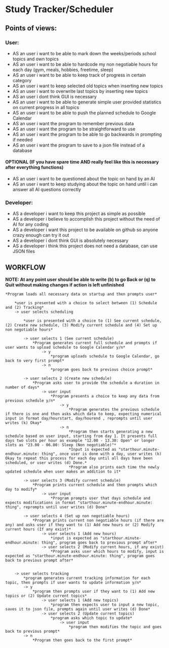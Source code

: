 # Study Tracker/Scheduler

## Points of views:
### User:
- AS an user i want to be able to mark down the weeks/periods school topics and own topics
- AS an user i want to be able to hardcode my non negotiable hours for each day (gym, meals, hobbies, freetime, sleep)
- AS an user i want to be able to keep track of progress in certain category
- AS an user i want to keep selected old topics when inserting new topics
- AS an user i want to overwrite last topics by inserting new topics
- AS an user i dont think GUI is necessary
- AS an user i want to be able to generate simple user provided statistics on current progress in all topics
- AS an user i want to be able to push the planned schedule to Google Calendar
- AS an user i want the program	to remember previous data
- AS an user i want the program to be straightforward to use
- AS an user i want the program to be able to go backwards in prompting if needed
- AS an user i want the program to save to a json file instead of a database


#### OPTIONAL (IF you have spare time AND really feel like this is necessary after everything functions)
- AS an user i want to be questioned about the topic on hand by an AI
- AS an user i want to keep studying about the topic on hand until i can answer all AI questions correctly

### Developer:
- AS a developer i want to keep this project as simple as possible
- AS a developer i believe to accomplish this project without the need of AI for any coding
- AS a developer i want this project to be available on github so anyone crazy enough can try it out
- AS a developer i dont think GUI is absolutely necessary
- AS a developer i think this project does not need a database, can use JSON files



## WORKFLOW

**NOTE: At any point user should be able to write (b) to go Back or (q) to Quit without making changes if action is left unfinished**
```
*Program loads all necessary data on startup and then prompts user*

    *user is presented with a choice to select between (1) Schedule and (2) Tracking*
    -> user selects scheduling

        *user is presented with a choice to (1) See current schedule, (2) Create new schedule, (3) Modify current schedule and (4) Set up non negotiable hours*

        -> user selects 1 (See current schedule)
            *Program generates current full schedule and prompts if user wants to upload schedule to Google Calendar y/n*
                -> y
                    *program uploads schedule to Google Calendar, go back to very first prompt*
                -> n
                    *program goes back to previous choice prompt*

        -> user selects 2 (Create new schedule)
            *Program asks user to provide the schedule a duration in number of days*
                -> user input
                    *Program presents a choice to keep any data from previous schedule y/n*
                        -> y
                            *Program generates the previous schedule if there is one and then asks which data to keep, expecting numerical input in format day/hourstart, day/hourend , reprompts until user writes (k) Okay*
                        -> n
                            *Program then starts generating a new schedule based on user input, starting from day 1. It presents full days two slots per hour as example "12.00 - 13.30: Open" or longer slots as "23.00 - 06.00: Sleep (Non negotiable)"*
                            *Input is expected as "starthour.minute-endhour.minute: thing", once user is done with a day, user writes (k) Okay to repeat this process for each day until all days have been scheduled, or user writes (d) Done.*
                            *Program also prints each time the newly updated schedule when user makes an addition to it*

        -> user selects 3 (Modify current schedule)
            *Program prints current schedule and then prompts which day to modify*
                -> user input
                    *Program prompts user that days schedule and expects modifications in format "starthour.minute-endhour.minute: thing", reprompts until user writes (d) Done*
        
        -> user selects 4 (Set up non negotiable hours)
            *Program prints current non negotiable hours (if there are any) and asks user if they want to (1) Add new hours or (2) Modify current hours (If any exist)*
                -> user selects 1 (Add new hours)
                    *input is expected as "starthour.minute-endhour.minute: thing", program goes back to previous prompt after*
                -> user selects 2 (Modify current hours, if any exist)
                    *Program asks user which hours to modify, input is expected as "starthour.minute-endhour.minute: thing", program goes back to previous prompt after*


    -> user selects tracking
        *program generates current tracking information for each topic, then prompts if user wants to update information y/n*
        -> y
            *program then prompts user if they want to (1) Add new topics or (2) Update current topics*
                -> user selects 1 (Add new topics)
                    *program then expects user to input a new topic, saves it to json file, prompts again until user writes (d) Done*
                -> user selects 2 (Update current topics)
                    *program asks which topic to update*
                        -> user input
                            *program then modifies the topic and goes back to previous prompt*
        -> n
            *Program then goes back to the first prompt*
```